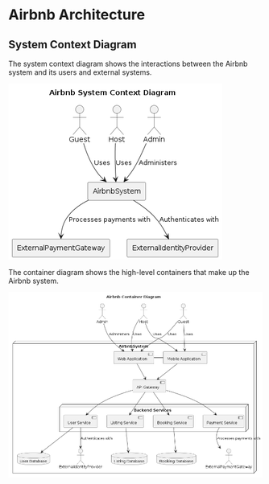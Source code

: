 # Airbnb Architecture

## System Context Diagram

The system context diagram shows the interactions between the Airbnb system and its users and external systems.

![System Context Diagram](Context.png)

The container diagram shows the high-level containers that make up the Airbnb system.

![System Context Diagram](Container.png)

